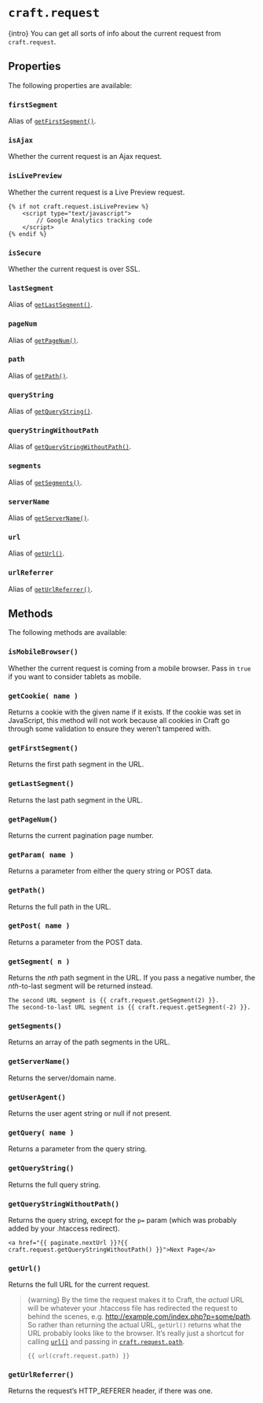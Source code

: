 # `craft.request`

{intro} You can get all sorts of info about the current request from `craft.request`.

## Properties

The following properties are available:

### `firstSegment`

Alias of [`getFirstSegment()`](#getFirstSegment).

### `isAjax`

Whether the current request is an Ajax request.

### `isLivePreview`

Whether the current request is a Live Preview request.

```twig
{% if not craft.request.isLivePreview %}
    <script type="text/javascript">
        // Google Analytics tracking code
    </script>
{% endif %}
```

### `isSecure`

Whether the current request is over SSL.

### `lastSegment`

Alias of [`getLastSegment()`](#getLastSegment).

### `pageNum`

Alias of [`getPageNum()`](#getPageNum).

### `path`

Alias of [`getPath()`](#getPath).

### `queryString`

Alias of [`getQueryString()`](#getQueryString).

### `queryStringWithoutPath`

Alias of [`getQueryStringWithoutPath()`](#getQueryStringWithoutPath).

### `segments`

Alias of [`getSegments()`](#getSegments).

### `serverName`

Alias of [`getServerName()`](#getServerName).

### `url`

Alias of [`getUrl()`](#getUrl).

### `urlReferrer`

Alias of [`getUrlReferrer()`](#getUrlReferrer).



## Methods

The following methods are available:

### `isMobileBrowser()`

Whether the current request is coming from a mobile browser. Pass in `true` if you want to consider tablets as mobile.

### `getCookie( name )`

Returns a cookie with the given name if it exists. If the cookie was set in JavaScript, this method will not work because all cookies in Craft go through some validation to ensure they weren’t tampered with.

### `getFirstSegment()`

Returns the first path segment in the URL.

### `getLastSegment()`

Returns the last path segment in the URL.

### `getPageNum()`

Returns the current pagination page number.

### `getParam( name )`

Returns a parameter from either the query string or POST data.

### `getPath()`

Returns the full path in the URL.

### `getPost( name )`

Returns a parameter from the POST data.

### `getSegment( n )`

Returns the *nth* path segment in the URL. If you pass a negative number, the *nth*-to-last segment will be returned instead.

```twig
The second URL segment is {{ craft.request.getSegment(2) }}.
The second-to-last URL segment is {{ craft.request.getSegment(-2) }}.
```

### `getSegments()`

Returns an array of the path segments in the URL.

### `getServerName()`

Returns the server/domain name.

### `getUserAgent()`

Returns the user agent string or null if not present.

### `getQuery( name )`

Returns a parameter from the query string.

### `getQueryString()`

Returns the full query string.

### `getQueryStringWithoutPath()`

Returns the query string, except for the `p=` param (which was probably added by your .htaccess redirect).

```twig
<a href="{{ paginate.nextUrl }}?{{ craft.request.getQueryStringWithoutPath() }}">Next Page</a>
```

### `getUrl()`

Returns the full URL for the current request.

> {warning} By the time the request makes it to Craft, the _actual_ URL will be whatever your .htaccess file has redirected the request to behind the scenes, e.g. http://example.com/index.php?p=some/path. So rather than returning the actual URL, `getUrl()` returns what the URL probably looks like to the browser. It’s really just a shortcut for calling [`url()`](functions.md#url) and passing in [`craft.request.path`](#path).
>
> ```twig
> {{ url(craft.request.path) }}
> ```

### `getUrlReferrer()`

Returns the request’s HTTP_REFERER header, if there was one.